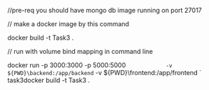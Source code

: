 //pre-req
you should have mongo db image running on port 27017

// make a docker image by this command

docker build -t Task3 .

// run with volume bind mapping in command line

docker run -p 3000:3000 -p 5000:5000 `           
  -v ${PWD}\backend:/app/backend`
-v ${PWD}\frontend:/app/frontend `
task3docker build -t Task3 .
